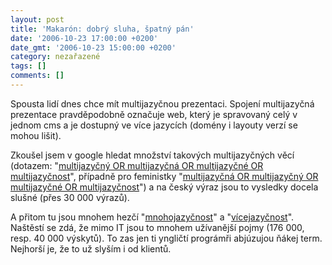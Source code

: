 ```yaml
---
layout: post
title: 'Makarón: dobrý sluha, špatný pán'
date: '2006-10-23 17:00:00 +0200'
date_gmt: '2006-10-23 15:00:00 +0200'
category: nezařazené
tags: []
comments: []
---
```

<p>Spousta lidí dnes chce mít multijazyčnou prezentaci. Spojení multijazyčná prezentace pravděpodobně označuje web, který je spravovaný celý v jednom cms a je dostupný ve více jazycích (domény i layouty verzí se mohou lišit).</p>
<p>Zkoušel jsem v google hledat množství takových multijazyčných věcí (dotazem: "<a href="http://www.google.com/search?hl=en&q=multijazy%C4%8Dn%C3%BD+OR+multijazy%C4%8Dn%C3%A1+OR+multijazy%C4%8Dn%C3%A9+OR+multijazy%C4%8Dnost&btnG=Google+Search">multijazyčný OR multijazyčná OR multijazyčné OR multijazyčnost</a>", případně pro feministky "<a href="http://www.google.com/search?hl=en&lr=&q=multijazy%C4%8Dn%C3%A1+OR+multijazy%C4%8Dn%C3%BD+OR+multijazy%C4%8Dn%C3%A9+OR+multijazy%C4%8Dnost&btnG=Search">multijazyčná OR multijazyčný OR multijazyčné OR multijazyčnost</a>") a na český výraz jsou to vysledky docela slušné (přes 30 000 výrazů).</p>
<p>A přitom tu jsou mnohem hezčí "<a href="http://www.google.com/search?q=mnohojazy%C4%8Dn%C3%BD+OR+mnohojazy%C4%8Dn%C3%A1+OR+mnohojazy%C4%8Dn%C3%A9+OR+mnohojazy%C4%8Dnost&hl=en&lr=&start=10&sa=N">mnohojazyčnost</a>" a "<a href="http://www.google.com/search?q=v%C3%ADcejazy%C4%8Dn%C3%BD+OR+v%C3%ADcejazy%C4%8Dn%C3%A1+OR+v%C3%ADcejazy%C4%8Dn%C3%A9+OR+v%C3%ADcejazy%C4%8Dnost&hl=en&lr=&start=10&sa=N">vícejazyčnost</a>". Naštěstí se zdá, že mimo IT jsou to mnohem užívanější pojmy (176 000, resp. 40 000 výskytů). To zas jen ti yngličtí prográmři abjúzujou ňákej term. Nejhorší je, že to už slyším i od klientů.</p>
